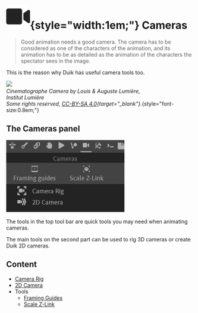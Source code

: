 # ![](../../img/duik/icons/camera.svg){style="width:1em;"} Cameras

> Good animation needs a good camera. The camera has to be considered as one of the characters of the animation, and its animation has to be as detailed as the animation of the characters the spectator sees in the image.

This is the reason why Duik has useful camera tools too.

![](../../img/illustration/Institut_Lumière_-_CINEMATOGRAPHE_Camera.jpg)  
*Cinematographe Camera by Louis & Auguste Lumière,  
Institut Lumière   
Some rights reserved, [CC-BY-SA 4.0](https://creativecommons.org/licenses/by-sa/4.0/deed.en){target="_blank"}.*{style="font-size:0.8em;"}

## The Cameras panel

![](../../img/duik/cameras/camera-panel.png)

The tools in the top tool bar are quick tools you may need when animating cameras.

The main tools on the second part can be used to rig 3D cameras or create Duik 2D cameras.

## Content

- [Camera Rig](camera-rig.md/)
- [2D Camera](camera-2d.md)
- Tools  
    - [Framing Guides](tools/frame.md)
    - [Scale Z-Link](tools/scale-z-link.md)
